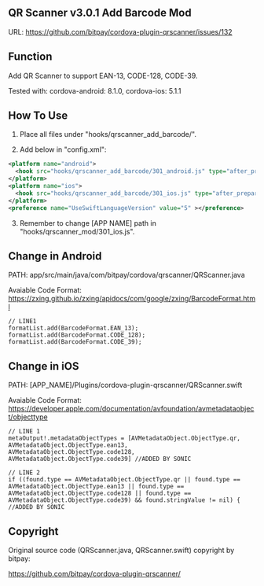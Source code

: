 ## QR Scanner v3.0.1 Add Barcode Mod
URL: https://github.com/bitpay/cordova-plugin-qrscanner/issues/132


## Function
Add QR Scanner to support EAN-13, CODE-128, CODE-39.

Tested with: cordova-android: 8.1.0, cordova-ios: 5.1.1


## How To Use
1) Place all files under "hooks/qrscanner_add_barcode/".

2) Add below in "config.xml":
```xml
<platform name="android">
  <hook src="hooks/qrscanner_add_barcode/301_android.js" type="after_prepare" ></hook>
</platform>
<platform name="ios">
  <hook src="hooks/qrscanner_add_barcode/301_ios.js" type="after_prepare" ></hook>
</platform>
<preference name="UseSwiftLanguageVersion" value="5" ></preference>
```

3) Remember to change [APP NAME] path in "hooks/qrscanner_mod/301_ios.js".


## Change in Android
PATH: ⁨app/⁨src/⁨main/⁨java/⁨com/⁨bitpay/⁨cordova/⁨qrscanner⁩/QRScanner.java

Avaiable Code Format: https://zxing.github.io/zxing/apidocs/com/google/zxing/BarcodeFormat.html
```
// LINE1
formatList.add(BarcodeFormat.EAN_13);
formatList.add(BarcodeFormat.CODE_128);
formatList.add(BarcodeFormat.CODE_39);
```

## Change in iOS
PATH: [APP_NAME]/⁨Plugins/⁨cordova-plugin-qrscanner/QRScanner.swift

Avaiable Code Format: https://developer.apple.com/documentation/avfoundation/avmetadataobject/objecttype

```
// LINE 1
metaOutput!.metadataObjectTypes = [AVMetadataObject.ObjectType.qr, AVMetadataObject.ObjectType.ean13, AVMetadataObject.ObjectType.code128, AVMetadataObject.ObjectType.code39] //ADDED BY SONIC
```
```
// LINE 2
if ((found.type == AVMetadataObject.ObjectType.qr || found.type == AVMetadataObject.ObjectType.ean13 || found.type == AVMetadataObject.ObjectType.code128 || found.type == AVMetadataObject.ObjectType.code39) && found.stringValue != nil) { //ADDED BY SONIC
```

## Copyright
Original source code (QRScanner.java, QRScanner.swift) copyright by bitpay:

https://github.com/bitpay/cordova-plugin-qrscanner/
